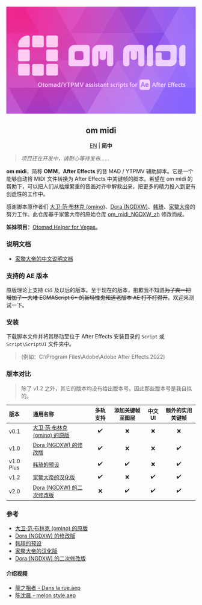 <div lang="zh-CN">

[![Cover](cover.png)](#om_midi)
<div align="center">
	<h2 id="om_midi">om midi</h2>

[EN](README.md) | **简中**
</div>

> *项目还在开发中，请耐心等待发布……*

**om midi**，简称 **OMM**，**After Effects** 的音 MAD / YTPMV 辅助脚本。它是一个能够自动将 MIDI 文件转换为 After Effects 中关键帧的脚本。希望在 om midi 的帮助下，可以把人们从枯燥繁重的音画对齐中解救出来，把更多的精力投入到更有创造性的工作中。

感谢脚本原作者们 [大卫·范·布林克 (omino)](http://omino.com/)、[Dora (NGDXW)](https://space.bilibili.com/40208180)、[韩琦](https://space.bilibili.com/66940276)、[家鳖大帝](https://github.com/Z4HD)的努力工作。此仓库基于家鳖大帝的原始仓库 [om_midi_NGDXW_zh](https://github.com/Z4HD/om_midi_NGDXW_zh) 修改而成。

**姊妹项目：**[Otomad Helper for Vegas](https://github.com/otomad/OtomadHelper)。

### 说明文档
* [家鳖大帝的中文说明文档](https://om.z4hd.cf/)

### 支持的 AE 版本
原版理论上支持 `CS5` 及以后的版本。至于现在的版本，抱歉我不知道<s>为了爽一把增加了一大堆 ECMAScript 6+ 的新特性鬼知道老版本 AE 打不打得开</s>。欢迎来测试一下。

### 安装
下载脚本文件并将其移动至位于 After Effects 安装目录的 `Script` 或 `Script\ScriptUI` 文件夹中。
> (例如：C:\\Program Files\\Adobe\\Adobe After Effects 2022)

### 版本对比
> 除了 v1.2 之外，其它的版本均没有给出版本号。因此那些版本号是我自拟的。

版本 | 通用名称 | 多轨支持 | 添加关键帧至图层 | 中文 UI | 额外的实用关键帧
:--- | :--- | :---: | :---: | :---: | :---:
v0.1 | [大卫·范·布林克 (omino) 的原版](http://omino.com/pixelblog/2011/12/26/ae-hello-again-midi/) | ✔️ | ❌ | ❌ | ❌
v1.0 | [Dora (NGDXW) 的修改版](https://www.bilibili.com/read/cv170398) | ✔️ | ❌ | ❌ | ✔️
v1.0 Plus | [韩琦的预设](https://www.bilibili.com/video/av29649969) | ✔️ | ✔️ | ❌ | ✔️
v1.2 | [家鳖大帝的汉化版](https://github.com/Z4HD/om_midi_NGDXW_zh) | ✔️ | ❌ | ✔️ | ✔️
v2.0 | [Dora (NGDXW) 的二次修改版](https://www.bilibili.com/read/cv1217487) | ❌ | ✔️ | ✔️ | ✔️

### 参考
* [大卫·范·布林克 (omino) 的原版](http://omino.com/pixelblog/2011/12/26/ae-hello-again-midi/)
* [Dora (NGDXW) 的修改版](https://www.bilibili.com/read/cv170398)
* [韩琦的预设](https://www.bilibili.com/video/av29649969)
* [家鳖大帝的汉化版](https://github.com/Z4HD/om_midi_NGDXW_zh)
* [Dora (NGDXW) 的二次修改版](https://www.bilibili.com/read/cv1217487)
#### 介绍视频
* [龍之祖者 - Dans la rue.aep](https://www.bilibili.com/video/av9228581)
* [陈沈晨 - melon style.aep](https://www.bilibili.com/video/av9778499)

</div>

